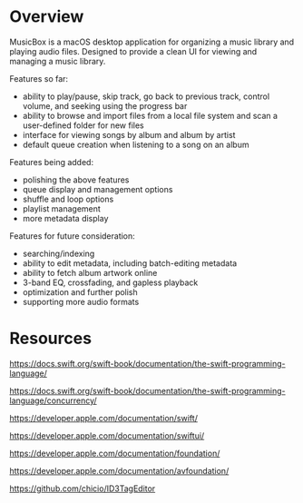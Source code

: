 # Overview
MusicBox is a macOS desktop application for organizing a music library and playing audio files. Designed to provide a clean UI for viewing and managing a music library.

Features so far:
- ability to play/pause, skip track, go back to previous track, control volume, and seeking using the progress bar
- ability to browse and import files from a local file system and scan a user-defined folder for new files
- interface for viewing songs by album and album by artist
- default queue creation when listening to a song on an album

Features being added:
- polishing the above features
- queue display and management options
- shuffle and loop options
- playlist management
- more metadata display

Features for future consideration:
- searching/indexing
- ability to edit metadata, including batch-editing metadata
- ability to fetch album artwork online
- 3-band EQ, crossfading, and gapless playback
- optimization and further polish
- supporting more audio formats

# Resources
https://docs.swift.org/swift-book/documentation/the-swift-programming-language/

https://docs.swift.org/swift-book/documentation/the-swift-programming-language/concurrency/

https://developer.apple.com/documentation/swift/

https://developer.apple.com/documentation/swiftui/

https://developer.apple.com/documentation/foundation/

https://developer.apple.com/documentation/avfoundation/

https://github.com/chicio/ID3TagEditor

